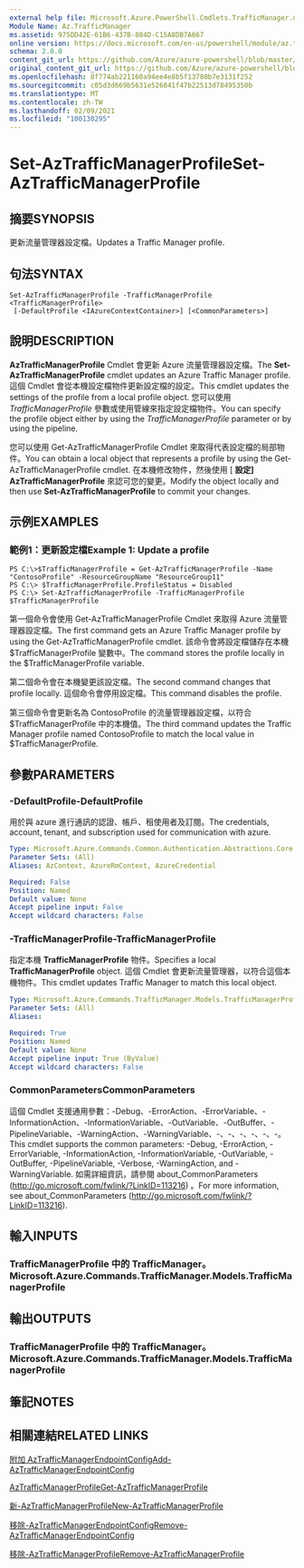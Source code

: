 ```yaml
---
external help file: Microsoft.Azure.PowerShell.Cmdlets.TrafficManager.dll-Help.xml
Module Name: Az.TrafficManager
ms.assetid: 975DD42E-61B6-437B-884D-C15A8DB7A667
online version: https://docs.microsoft.com/en-us/powershell/module/az.trafficmanager/set-aztrafficmanagerprofile
schema: 2.0.0
content_git_url: https://github.com/Azure/azure-powershell/blob/master/src/TrafficManager/TrafficManager/help/Set-AzTrafficManagerProfile.md
original_content_git_url: https://github.com/Azure/azure-powershell/blob/master/src/TrafficManager/TrafficManager/help/Set-AzTrafficManagerProfile.md
ms.openlocfilehash: 8f774ab221160a94ee4e8b5f13780b7e3131f252
ms.sourcegitcommit: c05d3d669b5631e526841f47b22513d78495350b
ms.translationtype: MT
ms.contentlocale: zh-TW
ms.lasthandoff: 02/09/2021
ms.locfileid: "100130295"
---
```

# <span data-ttu-id="dd401-101">Set-AzTrafficManagerProfile</span><span class="sxs-lookup"><span data-stu-id="dd401-101">Set-AzTrafficManagerProfile</span></span>

## <span data-ttu-id="dd401-102">摘要</span><span class="sxs-lookup"><span data-stu-id="dd401-102">SYNOPSIS</span></span>
<span data-ttu-id="dd401-103">更新流量管理器設定檔。</span><span class="sxs-lookup"><span data-stu-id="dd401-103">Updates a Traffic Manager profile.</span></span>

## <span data-ttu-id="dd401-104">句法</span><span class="sxs-lookup"><span data-stu-id="dd401-104">SYNTAX</span></span>

```
Set-AzTrafficManagerProfile -TrafficManagerProfile <TrafficManagerProfile>
 [-DefaultProfile <IAzureContextContainer>] [<CommonParameters>]
```

## <span data-ttu-id="dd401-105">說明</span><span class="sxs-lookup"><span data-stu-id="dd401-105">DESCRIPTION</span></span>
<span data-ttu-id="dd401-106">**AzTrafficManagerProfile** Cmdlet 會更新 Azure 流量管理器設定檔。</span><span class="sxs-lookup"><span data-stu-id="dd401-106">The **Set-AzTrafficManagerProfile** cmdlet updates an Azure Traffic Manager profile.</span></span>
<span data-ttu-id="dd401-107">這個 Cmdlet 會從本機設定檔物件更新設定檔的設定。</span><span class="sxs-lookup"><span data-stu-id="dd401-107">This cmdlet updates the settings of the profile from a local profile object.</span></span>
<span data-ttu-id="dd401-108">您可以使用 *TrafficManagerProfile* 參數或使用管線來指定設定檔物件。</span><span class="sxs-lookup"><span data-stu-id="dd401-108">You can specify the profile object either by using the *TrafficManagerProfile* parameter or by using the pipeline.</span></span>

<span data-ttu-id="dd401-109">您可以使用 Get-AzTrafficManagerProfile Cmdlet 來取得代表設定檔的局部物件。</span><span class="sxs-lookup"><span data-stu-id="dd401-109">You can obtain a local object that represents a profile by using the Get-AzTrafficManagerProfile cmdlet.</span></span>
<span data-ttu-id="dd401-110">在本機修改物件，然後使用 [ **設定] AzTrafficManagerProfile** 來認可您的變更。</span><span class="sxs-lookup"><span data-stu-id="dd401-110">Modify the object locally and then use **Set-AzTrafficManagerProfile** to commit your changes.</span></span>

## <span data-ttu-id="dd401-111">示例</span><span class="sxs-lookup"><span data-stu-id="dd401-111">EXAMPLES</span></span>

### <span data-ttu-id="dd401-112">範例1：更新設定檔</span><span class="sxs-lookup"><span data-stu-id="dd401-112">Example 1: Update a profile</span></span>
```
PS C:\>$TrafficManagerProfile = Get-AzTrafficManagerProfile -Name "ContosoProfile" -ResourceGroupName "ResourceGroup11" 
PS C:\> $TrafficManagerProfile.ProfileStatus = Disabled
PS C:\> Set-AzTrafficManagerProfile -TrafficManagerProfile $TrafficManagerProfile
```

<span data-ttu-id="dd401-113">第一個命令會使用 Get-AzTrafficManagerProfile Cmdlet 來取得 Azure 流量管理器設定檔。</span><span class="sxs-lookup"><span data-stu-id="dd401-113">The first command gets an Azure Traffic Manager profile by using the Get-AzTrafficManagerProfile cmdlet.</span></span>
<span data-ttu-id="dd401-114">該命令會將設定檔儲存在本機 $TrafficManagerProfile 變數中。</span><span class="sxs-lookup"><span data-stu-id="dd401-114">The command stores the profile locally in the $TrafficManagerProfile variable.</span></span>

<span data-ttu-id="dd401-115">第二個命令會在本機變更該設定檔。</span><span class="sxs-lookup"><span data-stu-id="dd401-115">The second command changes that profile locally.</span></span>
<span data-ttu-id="dd401-116">這個命令會停用設定檔。</span><span class="sxs-lookup"><span data-stu-id="dd401-116">This command disables the profile.</span></span>

<span data-ttu-id="dd401-117">第三個命令會更新名為 ContosoProfile 的流量管理器設定檔，以符合 $TrafficManagerProfile 中的本機值。</span><span class="sxs-lookup"><span data-stu-id="dd401-117">The third command updates the Traffic Manager profile named ContosoProfile to match the local value in $TrafficManagerProfile.</span></span>

## <span data-ttu-id="dd401-118">參數</span><span class="sxs-lookup"><span data-stu-id="dd401-118">PARAMETERS</span></span>

### <span data-ttu-id="dd401-119">-DefaultProfile</span><span class="sxs-lookup"><span data-stu-id="dd401-119">-DefaultProfile</span></span>
<span data-ttu-id="dd401-120">用於與 azure 進行通訊的認證、帳戶、租使用者及訂閱。</span><span class="sxs-lookup"><span data-stu-id="dd401-120">The credentials, account, tenant, and subscription used for communication with azure.</span></span>

```yaml
Type: Microsoft.Azure.Commands.Common.Authentication.Abstractions.Core.IAzureContextContainer
Parameter Sets: (All)
Aliases: AzContext, AzureRmContext, AzureCredential

Required: False
Position: Named
Default value: None
Accept pipeline input: False
Accept wildcard characters: False
```

### <span data-ttu-id="dd401-121">-TrafficManagerProfile</span><span class="sxs-lookup"><span data-stu-id="dd401-121">-TrafficManagerProfile</span></span>
<span data-ttu-id="dd401-122">指定本機 **TrafficManagerProfile** 物件。</span><span class="sxs-lookup"><span data-stu-id="dd401-122">Specifies a local **TrafficManagerProfile** object.</span></span>
<span data-ttu-id="dd401-123">這個 Cmdlet 會更新流量管理器，以符合這個本機物件。</span><span class="sxs-lookup"><span data-stu-id="dd401-123">This cmdlet updates Traffic Manager to match this local object.</span></span>

```yaml
Type: Microsoft.Azure.Commands.TrafficManager.Models.TrafficManagerProfile
Parameter Sets: (All)
Aliases:

Required: True
Position: Named
Default value: None
Accept pipeline input: True (ByValue)
Accept wildcard characters: False
```

### <span data-ttu-id="dd401-124">CommonParameters</span><span class="sxs-lookup"><span data-stu-id="dd401-124">CommonParameters</span></span>
<span data-ttu-id="dd401-125">這個 Cmdlet 支援通用參數：-Debug、-ErrorAction、-ErrorVariable、-InformationAction、-InformationVariable、-OutVariable、-OutBuffer、-PipelineVariable、-WarningAction、-WarningVariable、-、-、-、-、-、-。</span><span class="sxs-lookup"><span data-stu-id="dd401-125">This cmdlet supports the common parameters: -Debug, -ErrorAction, -ErrorVariable, -InformationAction, -InformationVariable, -OutVariable, -OutBuffer, -PipelineVariable, -Verbose, -WarningAction, and -WarningVariable.</span></span> <span data-ttu-id="dd401-126">如需詳細資訊，請參閱 about_CommonParameters (http://go.microsoft.com/fwlink/?LinkID=113216) 。</span><span class="sxs-lookup"><span data-stu-id="dd401-126">For more information, see about_CommonParameters (http://go.microsoft.com/fwlink/?LinkID=113216).</span></span>

## <span data-ttu-id="dd401-127">輸入</span><span class="sxs-lookup"><span data-stu-id="dd401-127">INPUTS</span></span>

### <span data-ttu-id="dd401-128">TrafficManagerProfile 中的 TrafficManager。</span><span class="sxs-lookup"><span data-stu-id="dd401-128">Microsoft.Azure.Commands.TrafficManager.Models.TrafficManagerProfile</span></span>

## <span data-ttu-id="dd401-129">輸出</span><span class="sxs-lookup"><span data-stu-id="dd401-129">OUTPUTS</span></span>

### <span data-ttu-id="dd401-130">TrafficManagerProfile 中的 TrafficManager。</span><span class="sxs-lookup"><span data-stu-id="dd401-130">Microsoft.Azure.Commands.TrafficManager.Models.TrafficManagerProfile</span></span>

## <span data-ttu-id="dd401-131">筆記</span><span class="sxs-lookup"><span data-stu-id="dd401-131">NOTES</span></span>

## <span data-ttu-id="dd401-132">相關連結</span><span class="sxs-lookup"><span data-stu-id="dd401-132">RELATED LINKS</span></span>

[<span data-ttu-id="dd401-133">附加 AzTrafficManagerEndpointConfig</span><span class="sxs-lookup"><span data-stu-id="dd401-133">Add-AzTrafficManagerEndpointConfig</span></span>](./Add-AzTrafficManagerEndpointConfig.md)

[<span data-ttu-id="dd401-134">AzTrafficManagerProfile</span><span class="sxs-lookup"><span data-stu-id="dd401-134">Get-AzTrafficManagerProfile</span></span>](./Get-AzTrafficManagerProfile.md)

[<span data-ttu-id="dd401-135">新-AzTrafficManagerProfile</span><span class="sxs-lookup"><span data-stu-id="dd401-135">New-AzTrafficManagerProfile</span></span>](./New-AzTrafficManagerProfile.md)

[<span data-ttu-id="dd401-136">移除-AzTrafficManagerEndpointConfig</span><span class="sxs-lookup"><span data-stu-id="dd401-136">Remove-AzTrafficManagerEndpointConfig</span></span>](./Remove-AzTrafficManagerEndpointConfig.md)

[<span data-ttu-id="dd401-137">移除-AzTrafficManagerProfile</span><span class="sxs-lookup"><span data-stu-id="dd401-137">Remove-AzTrafficManagerProfile</span></span>](./Remove-AzTrafficManagerProfile.md)


